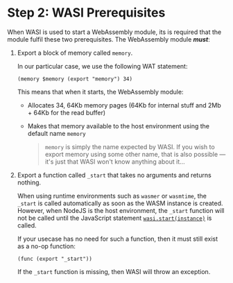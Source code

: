 # Step 2: WASI Prerequisites

When WASI is used to start a WebAssembly module, its is required that the module fulfil these two prerequisites.
The WebAssembly module ***must***:

1. Export a block of memory called `memory`.

   In our particular case, we use the following WAT statement:

   ```wat
   (memory $memory (export "memory") 34)
   ```

   This means that when it starts, the WebAssembly module:

   * Allocates 34, 64Kb memory pages (64Kb for internal stuff and 2Mb + 64Kb for the read buffer)
   * Makes that memory available to the host environment using the default name `memory`

      > `memory` is simply the name expected by WASI.
      > If you wish to export memory using some other name, that is also possible &mdash; it's just that WASI won't know anything about it...

2. Export a function called `_start` that takes no arguments and returns nothing.

   When using runtime environments such as `wasmer` or `wasmtime`, the `_start` is called automatically as soon as the WASM instance is created.
   However, when NodeJS is the host environment, the `_start` function will not be called until the JavaScript statement [`wasi.start(instance)`](https://github.com/ChrisWhealy/wasm_sha256/blob/238bbc2cd5389bbd2d90bdc821a446b5994034f7/sha256sum.mjs#L30) is called.

   If your usecase has no need for such a function, then it must still exist as a no-op function:

   ```wat
   (func (export "_start"))
   ```

   If the `_start` function is missing, then WASI will throw an exception.
